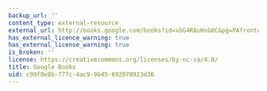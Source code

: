 ```yaml
---
backup_url: ''
content_type: external-resource
external_url: http://books.google.com/books?id=xbG4R8uHsG8C&pg=PAfrontcover
has_external_licence_warning: true
has_external_license_warning: true
is_broken: ''
license: https://creativecommons.org/licenses/by-nc-sa/4.0/
title: Google Books
uid: c99f0e8b-777c-4ac9-9b45-692070923d36
---
```

